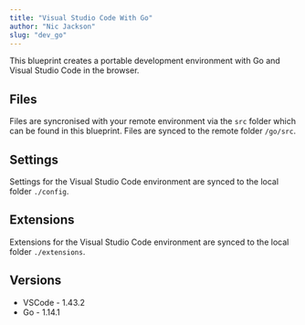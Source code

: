 ```yaml
---
title: "Visual Studio Code With Go"
author: "Nic Jackson"
slug: "dev_go"
---
```


This blueprint creates a portable development environment with Go and Visual Studio Code in the browser.

## Files

Files are syncronised with your remote environment via the `src` folder which can be found in this blueprint. 
Files are synced to the remote folder `/go/src`.

## Settings

Settings for the Visual Studio Code environment are synced to the local folder `./config`.

## Extensions

Extensions for the Visual Studio Code environment are synced to the local folder `./extensions`.

## Versions

* VSCode - 1.43.2
* Go - 1.14.1